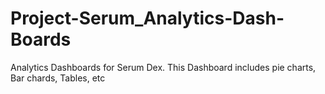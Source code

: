 # Project-Serum_Analytics-Dash-Boards
Analytics Dashboards for Serum Dex. This Dashboard includes pie charts, Bar chards, Tables, etc
